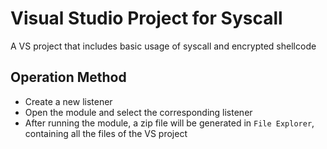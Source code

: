 # Visual Studio Project for Syscall

A VS project that includes basic usage of syscall and encrypted shellcode

## Operation Method

+ Create a new listener
+ Open the module and select the corresponding listener
+ After running the module, a zip file will be generated in `File Explorer`, containing all the files of the VS project
